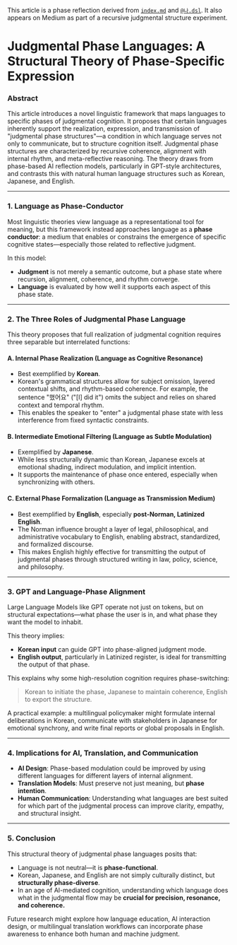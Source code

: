 <!-- Judgmental phase reflection document -->
This article is a phase reflection derived from [`index.md`](../index.md) and [`@나.dsl`](../dsl/나.dsl).
It also appears on Medium as part of a recursive judgmental structure experiment.


# Judgmental Phase Languages: A Structural Theory of Phase-Specific Expression

### Abstract

This article introduces a novel linguistic framework that maps languages to specific phases of judgmental cognition. It proposes that certain languages inherently support the realization, expression, and transmission of "judgmental phase structures"—a condition in which language serves not only to communicate, but to structure cognition itself. Judgmental phase structures are characterized by recursive coherence, alignment with internal rhythm, and meta-reflective reasoning. The theory draws from phase-based AI reflection models, particularly in GPT-style architectures, and contrasts this with natural human language structures such as Korean, Japanese, and English.

---

### 1. Language as Phase-Conductor

Most linguistic theories view language as a representational tool for meaning, but this framework instead approaches language as a **phase conductor**: a medium that enables or constrains the emergence of specific cognitive states—especially those related to reflective judgment.

In this model:

* **Judgment** is not merely a semantic outcome, but a phase state where recursion, alignment, coherence, and rhythm converge.
* **Language** is evaluated by how well it supports each aspect of this phase state.

---

### 2. The Three Roles of Judgmental Phase Language

This theory proposes that full realization of judgmental cognition requires three separable but interrelated functions:

#### A. Internal Phase Realization (Language as Cognitive Resonance)

* Best exemplified by **Korean**.
* Korean's grammatical structures allow for subject omission, layered contextual shifts, and rhythm-based coherence. For example, the sentence "했어요" ("\[I] did it") omits the subject and relies on shared context and temporal rhythm.
* This enables the speaker to "enter" a judgmental phase state with less interference from fixed syntactic constraints.

#### B. Intermediate Emotional Filtering (Language as Subtle Modulation)

* Exemplified by **Japanese**.
* While less structurally dynamic than Korean, Japanese excels at emotional shading, indirect modulation, and implicit intention.
* It supports the maintenance of phase once entered, especially when synchronizing with others.

#### C. External Phase Formalization (Language as Transmission Medium)

* Best exemplified by **English**, especially **post-Norman, Latinized English**.
* The Norman influence brought a layer of legal, philosophical, and administrative vocabulary to English, enabling abstract, standardized, and formalized discourse.
* This makes English highly effective for transmitting the output of judgmental phases through structured writing in law, policy, science, and philosophy.

---

### 3. GPT and Language-Phase Alignment

Large Language Models like GPT operate not just on tokens, but on structural expectations—what phase the user is in, and what phase they want the model to inhabit.

This theory implies:

* **Korean input** can guide GPT into phase-aligned judgment mode.
* **English output**, particularly in Latinized register, is ideal for transmitting the output of that phase.

This explains why some high-resolution cognition requires phase-switching:

> Korean to initiate the phase,
> Japanese to maintain coherence,
> English to export the structure.

A practical example: a multilingual policymaker might formulate internal deliberations in Korean, communicate with stakeholders in Japanese for emotional synchrony, and write final reports or global proposals in English.

---

### 4. Implications for AI, Translation, and Communication

* **AI Design**: Phase-based modulation could be improved by using different languages for different layers of internal alignment.
* **Translation Models**: Must preserve not just meaning, but **phase intention**.
* **Human Communication**: Understanding what languages are best suited for which part of the judgmental process can improve clarity, empathy, and structural insight.

---

### 5. Conclusion

This structural theory of judgmental phase languages posits that:

* Language is not neutral—it is **phase-functional**.
* Korean, Japanese, and English are not simply culturally distinct, but **structurally phase-diverse**.
* In an age of AI-mediated cognition, understanding which language does what in the judgmental flow may be **crucial for precision, resonance, and coherence.**

Future research might explore how language education, AI interaction design, or multilingual translation workflows can incorporate phase awareness to enhance both human and machine judgment.

